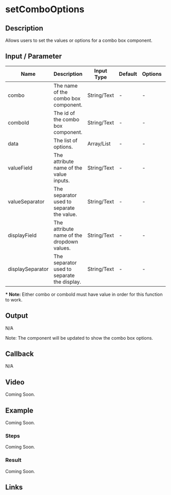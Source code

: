 # setComboOptions

## Description

Allows users to set the values or options for a combo box component.

## Input / Parameter

| Name | Description | Input Type | Default | Options | Required |
| ------ | ------ | ------ | ------ | ------ | ------ |
| combo | The name of the combo box component. | String/Text | - | - | Partial (Yes if no 'comboId'.) |
| comboId | The id of the combo box component. | String/Text | - | - | Partial (Yes if no 'combo'.) | 
| data | The list of options. | Array/List | - | - | Yes |
| valueField | The attribute name of the value inputs. | String/Text | - | - | Yes |
| valueSeparator | The separator used to separate the value. | String/Text | - | - | No |
| displayField | The attribute name of the dropdown values. | String/Text | - | - | Yes |
| displaySeparator | The separator used to separate the display. | String/Text | - | - | No |

__\* Note:__ Either combo or comboId must have value in order for this function to work.

## Output

N/A

Note: The component will be updated to show the combo box options.

## Callback

N/A

## Video

Coming Soon.

<!-- Format: [![Video]({image-path}?raw=true)]({url-link}) -->

## Example

Coming Soon.

<!-- Share a scenario, like a user requirements. -->

### Steps

Coming Soon.

<!-- Show the steps and share some screenshots.

1. .....

Format: ![]({image-path}?raw=true) -->

### Result

Coming Soon.

<!-- Explain the output.

Format: ![]({image-path}?raw=true) -->

## Links